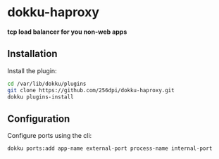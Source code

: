 # dokku-haproxy

**tcp load balancer for you non-web apps**

## Installation

Install the plugin:

```bash
cd /var/lib/dokku/plugins
git clone https://github.com/256dpi/dokku-haproxy.git
dokku plugins-install
```

## Configuration

Configure ports using the cli:

```bash
dokku ports:add app-name external-port process-name internal-port
```
